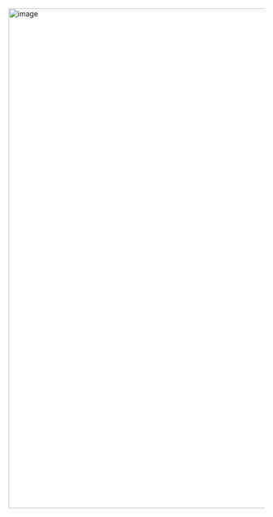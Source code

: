 <img width="1898" height="984" alt="image" src="https://github.com/user-attachments/assets/a097240b-6438-4cb8-9e8d-e61c9c277021" />
